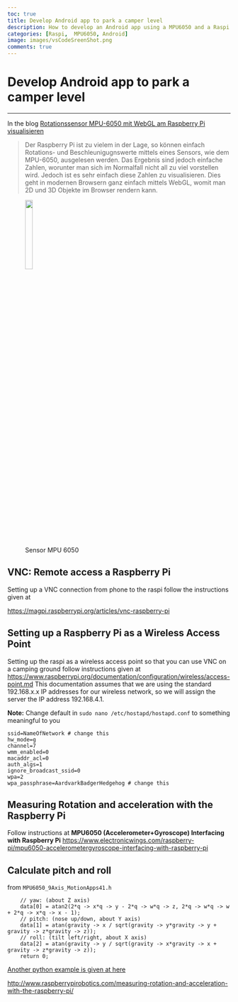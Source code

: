 ```yaml
---
toc: true
title: Develop Android app to park a camper level
description: How to develop an Android app using a MPU6050 and a Raspi to help parking a camper level
categories: [Raspi,  MPU6050, Android]
image: images/vsCodeSreenShot.png
comments: true
---
```

# Develop Android app to park a camper level


--- 

In the blog [Rotationssensor MPU-6050 mit WebGL am Raspberry Pi visualisieren](https://tutorials-raspberrypi.de/raspberry-pi-mpu-6050-rotationssensor-webgl-nodejs-server/)
>Der Raspberry Pi ist zu vielem in der Lage, so können einfach Rotations- und Beschleunigugnswerte mittels eines Sensors, wie dem MPU-6050, ausgelesen werden. Das Ergebnis sind jedoch einfache Zahlen, worunter man sich im Normalfall nicht all zu viel vorstellen wird. Jedoch ist es sehr einfach diese Zahlen zu visualisieren. Dies geht in modernen Browsern ganz einfach mittels WebGL, womit man 2D und 3D Objekte im Browser rendern kann.

 <figure>
  <img src="images/MpuWiringRapsi.png" width="20%" height="20%" class="center">
  <figcaption>Sensor MPU 6050</figcaption>
</figure> 


## VNC: Remote access a Raspberry Pi

Setting up a VNC connection from phone to the raspi follow the instructions given at

https://magpi.raspberrypi.org/articles/vnc-raspberry-pi



## Setting up a Raspberry Pi as a Wireless Access Point

Setting up the raspi as a wireless access point so that you can use VNC on a camping ground follow instructions given at https://www.raspberrypi.org/documentation/configuration/wireless/access-point.md 
This documentation assumes that we are using the standard 192.168.x.x IP addresses for our wireless network, so we will assign the server the IP address 192.168.4.1. 

**Note:** Change default in `sudo nano /etc/hostapd/hostapd.conf` to something meaningful to you

```
ssid=NameOfNetwork # change this
hw_mode=g
channel=7
wmm_enabled=0
macaddr_acl=0
auth_algs=1
ignore_broadcast_ssid=0
wpa=2
wpa_passphrase=AardvarkBadgerHedgehog # change this
```

## Measuring Rotation and acceleration with the Raspberry Pi

Follow instructions at **MPU6050 (Accelerometer+Gyroscope) Interfacing with Raspberry Pi** https://www.electronicwings.com/raspberry-pi/mpu6050-accelerometergyroscope-interfacing-with-raspberry-pi

## Calculate pitch and roll

from `MPU6050_9Axis_MotionApps41.h`
```uint8_t MPU6050::dmpGetYawPitchRoll(float *data, Quaternion *q, VectorFloat *gravity) {
    // yaw: (about Z axis)
    data[0] = atan2(2*q -> x*q -> y - 2*q -> w*q -> z, 2*q -> w*q -> w + 2*q -> x*q -> x - 1);
    // pitch: (nose up/down, about Y axis)
    data[1] = atan(gravity -> x / sqrt(gravity -> y*gravity -> y + gravity -> z*gravity -> z));
    // roll: (tilt left/right, about X axis)
    data[2] = atan(gravity -> y / sqrt(gravity -> x*gravity -> x + gravity -> z*gravity -> z));
    return 0;
```

[Another python example is given at here](http://www.raspberrypirobotics.com/measuring-rotation-and-acceleration-with-the-raspberry-pi/)  


http://www.raspberrypirobotics.com/measuring-rotation-and-acceleration-with-the-raspberry-pi/ 